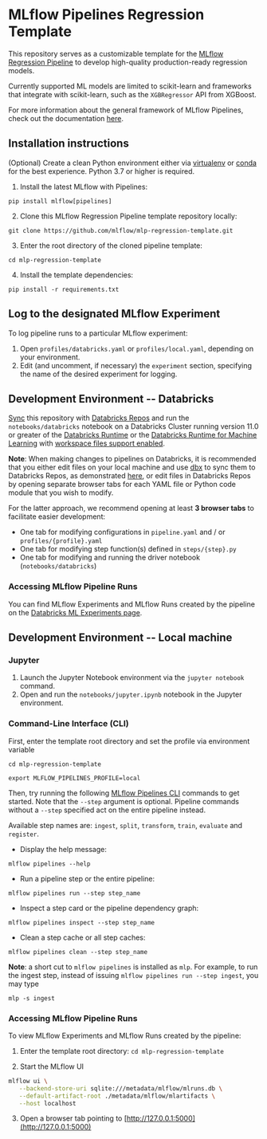 # MLflow Pipelines Regression Template
This repository serves as a customizable template for the
[MLflow Regression Pipeline](https://mlflow.org/docs/latest/pipelines.html#regression-pipeline)
to develop high-quality production-ready regression models.

Currently supported ML models are limited to scikit-learn and frameworks that
integrate with scikit-learn, such as the ``XGBRegressor`` API from XGBoost.

For more information about the general framework of MLflow Pipelines,
check out the documentation [here](https://mlflow.org/docs/latest/pipelines.html).

## Installation instructions
(Optional) Create a clean Python environment either via 
[virtualenv](https://pypi.org/project/virtualenv) or 
[conda](https://pypi.org/project/conda) for the best experience.
Python 3.7 or higher is required.

1. Install the latest MLflow with Pipelines:
```
pip install mlflow[pipelines]
```

2. Clone this MLflow Regression Pipeline template repository locally:
```
git clone https://github.com/mlflow/mlp-regression-template.git
```

3. Enter the root directory of the cloned pipeline template:
```
cd mlp-regression-template
```

4. Install the template dependencies:
```
pip install -r requirements.txt
```

## Log to the designated MLflow Experiment
To log pipeline runs to a particular MLflow experiment:
1. Open `profiles/databricks.yaml` or `profiles/local.yaml`, depending on your environment.
2. Edit (and uncomment, if necessary) the `experiment` section, specifying the name of the
   desired experiment for logging.

## Development Environment -- Databricks
[Sync](https://docs.databricks.com/repos.html) this repository with
[Databricks Repos](https://docs.databricks.com/repos.html) and run the `notebooks/databricks`
notebook on a Databricks Cluster running version 11.0 or greater of the
[Databricks Runtime](https://docs.databricks.com/runtime/dbr.html) or the
[Databricks Runtime for Machine Learning](https://docs.databricks.com/runtime/mlruntime.html)
with [workspace files support enabled](https://docs.databricks.com/repos.html#work-with-non-notebook-files-in-a-databricks-repo).

**Note**: When making changes to pipelines on Databricks,
it is recommended that you either edit files on your local machine and
use [dbx](https://docs.databricks.com/dev-tools/dbx.html) to sync them to Databricks Repos, as
demonstrated [here](https://mlflow.org/docs/latest/pipelines.html#usage), or edit files in
Databricks Repos by opening separate browser tabs for each YAML file or Python code module that you
wish to modify.

For the latter approach, we recommend opening at least **3 browser tabs** to
facilitate easier development:
- One tab for modifying configurations in `pipeline.yaml` and / or `profiles/{profile}.yaml`
- One tab for modifying step function(s) defined in `steps/{step}.py`
- One tab for modifying and running the driver notebook (`notebooks/databricks`)

### Accessing MLflow Pipeline Runs
You can find MLflow Experiments and MLflow Runs created by the pipeline on the
[Databricks ML Experiments page](https://docs.databricks.com/applications/machine-learning/experiments-page.html#experiments).

## Development Environment -- Local machine
### Jupyter

1. Launch the Jupyter Notebook environment via the `jupyter notebook` command.
2. Open and run the `notebooks/jupyter.ipynb` notebook in the Jupyter environment.

### Command-Line Interface (CLI)

First, enter the template root directory and set the profile via environment variable
```
cd mlp-regression-template
```
```
export MLFLOW_PIPELINES_PROFILE=local
```

Then, try running the
following [MLflow Pipelines CLI](https://mlflow.org/docs/latest/cli.html#mlflow-pipelines)
commands to get started. 
Note that the `--step` argument is optional.
Pipeline commands without a `--step` specified act on the entire pipeline instead.

Available step names are: `ingest`, `split`, `transform`, `train`, `evaluate` and `register`.

- Display the help message:
```
mlflow pipelines --help
```

- Run a pipeline step or the entire pipeline:
```
mlflow pipelines run --step step_name
```

- Inspect a step card or the pipeline dependency graph:
```
mlflow pipelines inspect --step step_name
```

- Clean a step cache or all step caches:
```
mlflow pipelines clean --step step_name
```

**Note**: a short cut to `mlflow pipelines` is installed as `mlp`.
For example, to run the ingest step,
instead of issuing `mlflow pipelines run --step ingest`, you may type
```
mlp -s ingest
```

### Accessing MLflow Pipeline Runs
To view MLflow Experiments and MLflow Runs created by the pipeline:

1. Enter the template root directory: `cd mlp-regression-template`

2. Start the MLflow UI

```sh
mlflow ui \
   --backend-store-uri sqlite:///metadata/mlflow/mlruns.db \
   --default-artifact-root ./metadata/mlflow/mlartifacts \
   --host localhost
```

3. Open a browser tab pointing to [http://127.0.0.1:5000](http://127.0.0.1:5000)
